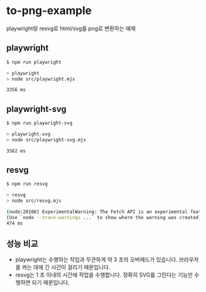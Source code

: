 # to-png-example

playwright랑 resvg로 html/svg를 png로 변환하는 예제

## playwright

```sh
$ npm run playwright     

> playwright
> node src/playwright.mjs

3356 ms
```

## playwright-svg

```sh
$ npm run playwright-svg

> playwright-svg
> node src/playwright-svg.mjs

3562 ms
```

## resvg

```sh
$ npm run resvg

> resvg
> node src/resvg.mjs

(node:20106) ExperimentalWarning: The Fetch API is an experimental feature. This feature could change at any time
(Use `node --trace-warnings ...` to show where the warning was created)
474 ms
```

## 성능 비교

- playwright는 수행하는 작업과 무관하게 약 3 초의 오버헤드가 있습니다.
  브라우저를 켜는 데에 긴 시간이 걸리기 때문입니다.
- resvg는 1 초 이내의 시간에 작업을 수행합니다.
  정확히 SVG를 그린다는 기능만 수행하면 되기 때문입니다.
